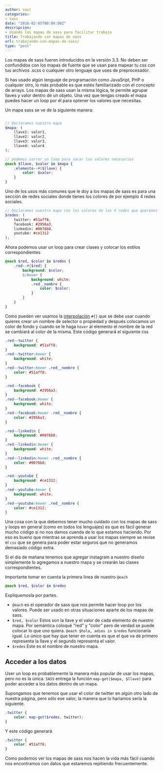 ```yaml
---
author: saul
categories:
- sass
date: "2016-02-05T00:00:00Z"
descripcion:
- Usando los mapas de sass para facilitar trabajo
title: Trabajando con mapas de sass
url: trabajando-con-mapas-de-sass/
type: "post"
---
```


Los mapas de sass fueron introducidos en la versión 3.3. No deben ser confundidos con los mapas de fuente que se usan para mapear tu css con tus archivos .scss o cualquier otro lenguaje que uses de preprocesador.

Si has usado algún lenguaje de programación como JavaSript, PHP o cualquier otro, lo más probable es que estés familiarizado con el concepto de arrays. Los mapas de sass usan la misma lógica, te permite agrupar llaves y valor dentro de un objeto. Una vez que tengas creado el mapa puedes hacer un loop por él para optener los valores que necesitas.

Un mapa sass se ve de la siguiente manera:

```scss

// Declaramos nuestro mapa
$mapa: (
    llave1: valor1,
    llave2: valor2,
    llave3: valor3,
    llave4: valor4
);

// podemos correr un loop para sacar los valores necesarios
@each $llave, $valor in $mapa {
    .elemento--#{$llave} {
        color: $valor;
    }
}

```

Uno de los usos más comunes que le doy a los mapas de sass es para una sección de redes sociales donde tienes los colores de por ejemplo 4 redes sociales.

```scss
// Declaramos nuestro mapa con los valores de las 4 redes que queremos usar
$redes: (
	twitter: #51aff8,
	facebook: #2956a3,
	linkedin: #0076b8,
	youtube: #ce1312
);
```

Ahora podemos usar un loop para crear clases y colocar los estilos correspondientes

```scss
@each $red, $color in $redes {
    .red--#{$red} {
        background: $color;
        &:hover {
            background: white;
            .red__nombre {
                color: $color;
            }
        }
    }
}
```

Como pueden ver usamos la [interpolación](http://sass-lang.com/documentation/file.SASS_REFERENCE.html#interpolation_) `#{}` que se debe usar cuando quieres crear un nombre de selector o propiedad y después colocamos un color de fondo y cuando se le haga `hover` al elemento el nombre de la red se cambiará al color de la misma. Este código generará el siguiente css

```css
.red--twitter {
    background: #51aff8;
}
.red--twitter:hover {
    background: white;
}
.red--twitter:hover .red__nombre {
    color: #51aff8;
}

.red--facebook {
    background: #2956a3;
}
.red--facebook:hover {
    background: white;
}
.red--facebook:hover .red__nombre {
    color: #2956a3;
}

.red--linkedin {
    background: #0076b8;
}
.red--linkedin:hover {
    background: white;
}
.red--linkedin:hover .red__nombre {
    color: #0076b8;
}

.red--youtube {
    background: #ce1312;
}
.red--youtube:hover {
    background: white;
}
.red--youtube:hover .red__nombre {
    color: #ce1312;
}
```

Una cosa con la que debemos tener mucho cuidado con los mapas de sass y loops en general (como en todos los lenguajes) es que es fácil generar mucho código si no nos damos cuenda de lo que estamos haciendo. Por eso es bueno que mientras se aprenda a usar los mapas siempre se revise el `css` que se genera para poder estar seguros que no generamos demasiado código extra.

Si el día de mañana tenemos que agregar instagram a nuestro diseño simplemente lo agregamos a nuestro mapa y se crearán las clases correspondientes.

Importante tomar en cuenta la primera linea de nuestro `@each`

```scss
@each $red, $color in $redes
```

Expliquemosla por partes.

* `@each` es el operador de sass que nos permite hacer loop por los valores. Puede ser usado en otras situaciones aparte de los mapas de sass.
* `$red, $color` Estos son la llave y el valor de cada elemento de nuestro mapa. Por semántica coloqué "red" y "color" pero de verdad se puede colocar lo que uno quiera. `@each $hola, adios in $redes` funcionaría igual. Lo único que hay que tener en cuenta es que el que va de primero representa la llave y el segundo representa el valor.
* `$redes` Este es el nombre de nuestro mapa.



## Acceder a los datos
User un loop es probablemente la manera más popular de usar los mapas, pero no es la única. `SASS` entrega la función `map-get($mapa, $llave)` para poder acceder a los datos dentro de un mapa.

Supongamos que tenemos que usar el color de twitter en algún otro lado de nuestra página, pero sólo ese valor, la manera que lo haríamos sería la siguiente.

```scss
.twitter {
    color: map-get($redes, twitter);
}
```

Y este código generará

```css
.twitter {
    color: #51aff8;
}
```

Como podemos ver los mapas de sass nos hacen la vida más fácil cuando nos encontramos con datos que estaremos repitiendo frecuentemente.
